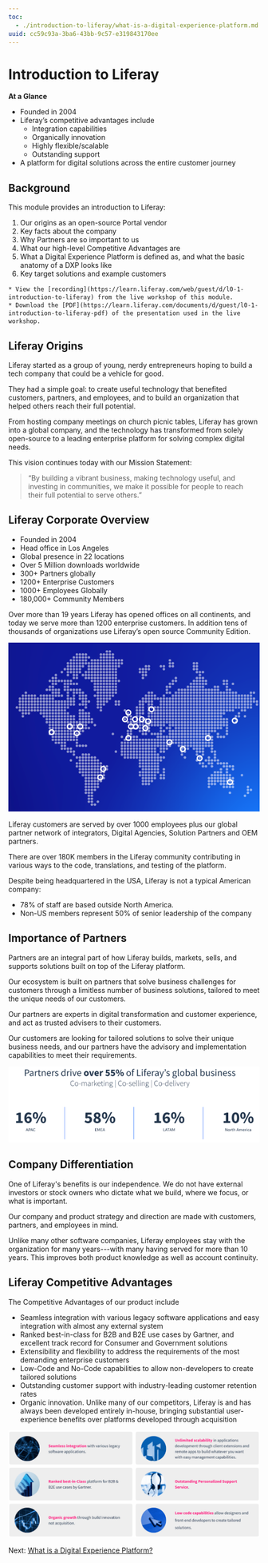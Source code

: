 ```yaml
---
toc:
  - ./introduction-to-liferay/what-is-a-digital-experience-platform.md
uuid: cc59c93a-3ba6-43bb-9c57-e319843170ee
---
```


# Introduction to Liferay

**At a Glance**

* Founded in 2004
* Liferay’s competitive advantages include
  * Integration capabilities
  * Organically innovation
  * Highly flexible/scalable
  * Outstanding support
* A platform for digital solutions across the entire customer journey

## Background

This module provides an introduction to Liferay:

1. Our origins as an open-source Portal vendor
1. Key facts about the company
1. Why Partners are so important to us
1. What our high-level Competitive Advantages are
1. What a Digital Experience Platform is defined as, and what the basic anatomy of a DXP looks like
1. Key target solutions and example customers

```{note}
* View the [recording](https://learn.liferay.com/web/guest/d/l0-1-introduction-to-liferay) from the live workshop of this module.
* Download the [PDF](https://learn.liferay.com/documents/d/guest/l0-1-introduction-to-liferay-pdf) of the presentation used in the live workshop.
```

## Liferay Origins

Liferay started as a group of young, nerdy entrepreneurs hoping to build a tech company that could be a vehicle for good.

They had a simple goal: to create useful technology that benefited customers, partners, and employees, and to build an organization that helped others reach their full potential. 

From hosting company meetings on church picnic tables, Liferay has grown into a global company, and the technology has transformed from solely open-source to a leading enterprise platform for solving complex digital needs.

This vision continues today with our Mission Statement:

> “By building a vibrant business, making technology useful, and investing in communities, we make it possible for people to reach their full potential to serve others.”

## Liferay Corporate Overview

* Founded in 2004
* Head office in Los Angeles
* Global presence in 22 locations
* Over 5 Million downloads worldwide
* 300+ Partners globally
* 1200+ Enterprise Customers
* 1000+ Employees Globally
* 180,000+ Community Members

Over more than 19 years Liferay has opened offices on all continents, and today we serve more than 1200 enterprise customers. In addition tens of thousands of organizations use Liferay’s open source Community Edition.

![Liferay has offices that span the globe.](./introduction-to-liferay/images/01.png)

Liferay customers are served by over 1000 employees plus our global partner network of integrators, Digital Agencies, Solution Partners and OEM partners.

There are over 180K members in the Liferay community contributing in various ways to the code, translations, and testing of the platform.

Despite being headquartered in the USA, Liferay is not a typical American company:

* 78% of staff are based outside North America.
* Non-US members represent 50% of senior leadership of the company

## Importance of Partners

Partners are an integral part of how Liferay builds, markets, sells, and supports solutions built on top of the Liferay platform.

Our ecosystem is built on partners that solve business challenges for customers through a limitless number of business solutions, tailored to meet the unique needs of our customers.

Our partners are experts in digital transformation and customer experience, and act as trusted advisers to their customers.

Our customers are looking for tailored solutions to solve their unique business needs, and our partners have the advisory and implementation capabilities to meet their requirements.

![Partners contribute over 55% of Liferay's global business.](./introduction-to-liferay/images/02.png)

## Company Differentiation

One of Liferay's benefits is our independence. We do not have external investors or stock owners who dictate what we build, where we focus, or what is important.

Our company and product strategy and direction are made with customers, partners, and employees in mind.

Unlike many other software companies, Liferay employees stay with the organization for many years---with many having served for more than 10 years. This improves both product knowledge as well as account continuity.

## Liferay Competitive Advantages

The Competitive Advantages of our product include

* Seamless integration with various legacy software applications and easy integration with almost any external system
* Ranked best-in-class for B2B and B2E use cases by Gartner, and excellent track record for Consumer and Government solutions
* Extensibility and flexibility to address the requirements of the most demanding enterprise customers
* Low-Code and No-Code capabilities to allow non-developers to create tailored solutions
* Outstanding customer support with industry-leading customer retention rates
* Organic innovation. Unlike many of our competitors, Liferay is and has always been developed entirely in-house, bringing substantial user-experience benefits over platforms developed through acquisition

![Liferay has numerous competitive advantages.](./introduction-to-liferay/images/03.png)

Next: [What is a Digital Experience Platform?](./introduction-to-liferay/what-is-a-digital-experience-platform.md)
